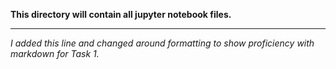 **This directory will contain all jupyter notebook files.**

---

*I added this line and changed around formatting to show proficiency with markdown for Task 1.*



